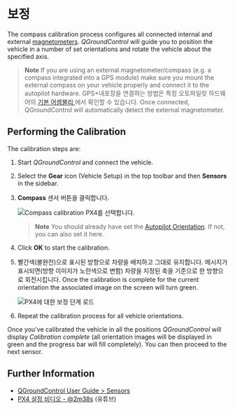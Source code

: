 # 보정

The compass calibration process configures all connected internal and external [magnetometers](../gps_compass/README.md). *QGroundControl* will guide you to position the vehicle in a number of set orientations and rotate the vehicle about the specified axis.

> **Note** If you are using an external magnetometer/compass (e.g. a compass integrated into a GPS module) make sure you mount the external compass on your vehicle properly and connect it to the autopilot hardware. GPS+내포장을 연결하는 방법은 특정 오토파일럿 하드웨어의 [ 기본 어셈블리 ](../assembly/README.md)에서 확인할 수 있습니다. Once connected, QGroundControl will automatically detect the external magnetometer.

## Performing the Calibration

The calibration steps are:

1. Start *QGroundControl* and connect the vehicle.
2. Select the **Gear** icon (Vehicle Setup) in the top toolbar and then **Sensors** in the sidebar.
3. **Compass** 센서 버튼을 클릭합니다.
    
    ![Compass calibration PX4를 선택합니다.](../../images/qgc/setup/sensor_compass_select_px4.jpg)
    
    > **Note** You should already have set the [Autopilot Orientation](../config/flight_controller_orientation.md). If not, you can also set it here.

4. Click **OK** to start the calibration.

5. 빨간색(불완전)으로 표시된 방향으로 차량을 배치하고 그대로 유지합니다. 메시지가 표시되면(방향 이미지가 노란색으로 변함) 차량을 지정된 축을 기준으로 한 방향으로 회전시킵니다. Once the calibration is complete for the current orientation the associated image on the screen will turn green.
    
    ![PX4에 대한 보정 단계 로드](../../images/qgc/setup/sensor_compass_calibrate_px4.jpg)

6. Repeat the calibration process for all vehicle orientations.

Once you've calibrated the vehicle in all the positions *QGroundControl* will display *Calibration complete* (all orientation images will be displayed in green and the progress bar will fill completely). You can then proceed to the next sensor.

## Further Information

* [QGroundControl User Guide > Sensors](https://docs.qgroundcontrol.com/en/SetupView/Sensors.html#px4-compass-calibration)
* [PX4 설정 비디오 - @2m38s](https://youtu.be/91VGmdSlbo4?t=2m38s) (유튜브)